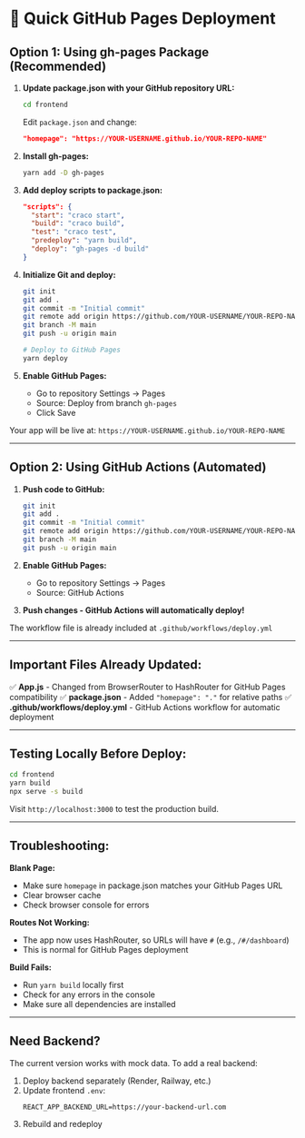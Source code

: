# 🚀 Quick GitHub Pages Deployment

## Option 1: Using gh-pages Package (Recommended)

1. **Update package.json with your GitHub repository URL:**
   ```bash
   cd frontend
   ```
   
   Edit `package.json` and change:
   ```json
   "homepage": "https://YOUR-USERNAME.github.io/YOUR-REPO-NAME"
   ```

2. **Install gh-pages:**
   ```bash
   yarn add -D gh-pages
   ```

3. **Add deploy scripts to package.json:**
   ```json
   "scripts": {
     "start": "craco start",
     "build": "craco build",
     "test": "craco test",
     "predeploy": "yarn build",
     "deploy": "gh-pages -d build"
   }
   ```

4. **Initialize Git and deploy:**
   ```bash
   git init
   git add .
   git commit -m "Initial commit"
   git remote add origin https://github.com/YOUR-USERNAME/YOUR-REPO-NAME.git
   git branch -M main
   git push -u origin main
   
   # Deploy to GitHub Pages
   yarn deploy
   ```

5. **Enable GitHub Pages:**
   - Go to repository Settings → Pages
   - Source: Deploy from branch `gh-pages`
   - Click Save

Your app will be live at: `https://YOUR-USERNAME.github.io/YOUR-REPO-NAME`

---

## Option 2: Using GitHub Actions (Automated)

1. **Push code to GitHub:**
   ```bash
   git init
   git add .
   git commit -m "Initial commit"
   git remote add origin https://github.com/YOUR-USERNAME/YOUR-REPO-NAME.git
   git branch -M main
   git push -u origin main
   ```

2. **Enable GitHub Pages:**
   - Go to repository Settings → Pages
   - Source: GitHub Actions

3. **Push changes - GitHub Actions will automatically deploy!**

The workflow file is already included at `.github/workflows/deploy.yml`

---

## Important Files Already Updated:

✅ **App.js** - Changed from BrowserRouter to HashRouter for GitHub Pages compatibility
✅ **package.json** - Added `"homepage": "."` for relative paths
✅ **.github/workflows/deploy.yml** - GitHub Actions workflow for automatic deployment

---

## Testing Locally Before Deploy:

```bash
cd frontend
yarn build
npx serve -s build
```

Visit `http://localhost:3000` to test the production build.

---

## Troubleshooting:

**Blank Page:**
- Make sure `homepage` in package.json matches your GitHub Pages URL
- Clear browser cache
- Check browser console for errors

**Routes Not Working:**
- The app now uses HashRouter, so URLs will have `#` (e.g., `/#/dashboard`)
- This is normal for GitHub Pages deployment

**Build Fails:**
- Run `yarn build` locally first
- Check for any errors in the console
- Make sure all dependencies are installed

---

## Need Backend?

The current version works with mock data. To add a real backend:

1. Deploy backend separately (Render, Railway, etc.)
2. Update frontend `.env`:
   ```
   REACT_APP_BACKEND_URL=https://your-backend-url.com
   ```
3. Rebuild and redeploy
